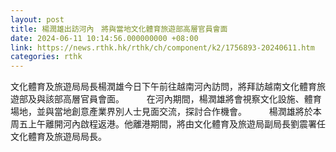 ```yaml
---
layout: post
title: 楊潤雄出訪河內　將與當地文化體育旅遊部高層官員會面
date: 2024-06-11 10:14:56.000000000 +08:00
link: https://news.rthk.hk/rthk/ch/component/k2/1756893-20240611.htm
categories: rthk
---
```


文化體育及旅遊局局長楊潤雄今日下午前往越南河內訪問，將拜訪越南文化體育旅遊部及與該部高層官員會面。
　　 
在河內期間，楊潤雄將會視察文化設施、體育場地，並與當地創意產業界別人士見面交流，探討合作機會。
　　 
楊潤雄將於本周五上午離開河內啟程返港。他離港期間，將由文化體育及旅遊局副局長劉震署任文化體育及旅遊局局長。
